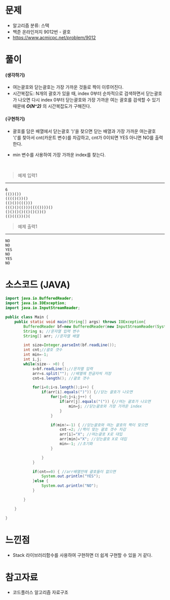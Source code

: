 # 문제

- 알고리즘 분류: 스택
- 백준 온라인저지 9012번 - 괄호
- https://www.acmicpc.net/problem/9012

# 풀이

#### (생각하기)

- 여는괄호와 닫는괄호는 가장 가까운 것들로 짝이 이루어진다.
- 시간복잡도: N개의 괄호가 있을 때, index 0부터 순차적으로 검색하면서 닫는괄호가 나오면 다시 index 0부터 닫는괄호와 가장 가까운 여는 괄호를 검색할 수 있기 때문에 **_O(N^2)_** 의 시간복잡도가 구해진다.

#### (구현하기)

- 괄호를 담은 배열에서 닫는괄호 ')'을 찾으면 닫는 배열과 가장 가까운 여는괄호 '('를 찾아서 cnt(카운트 변수)를 차감하고, cnt가 0이되면 YES 아니면 NO를 출력한다.
- min 변수를 사용하여 가장 가까운 index를 찾는다.

  <br>

> 예제 입력1

---

    6
    (())())
    (((()())()
    (()())((()))
    ((()()(()))(((())))()
    ()()()()(()()())()
    (()((())()(

> 예제 출력1

---

    NO
    NO
    YES
    NO
    YES
    NO

# 소스코드 (JAVA)

```java
import java.io.BufferedReader;
import java.io.IOException;
import java.io.InputStreamReader;

public class Main {
	public static void main(String[] args) throws IOException{
		BufferedReader bf=new BufferedReader(new InputStreamReader(System.in)); //선언
		String s; //문자열 입력 변수
		String[] arr; //문자열 배열

		int size=Integer.parseInt(bf.readLine());
		int cnt;//괄호 갯수
		int min=-1;
		int i,j;
		while(size-- >0) {
			s=bf.readLine();//문자열 입력
			arr=s.split(""); //배열에 한글자씩 저장
			cnt=s.length(); //괄호 갯수

			for(i=0;i<s.length();i++) {
				if(arr[i].equals(")")) {//닫는 괄호가 나오면
					for(j=0;j<i;j++) {
						if(arr[j].equals("(")) {//여는 괄호가 나오면
							min=j; //닫는괄호와 가장 가까운 index
						}
					}

					if(min!=-1) { //닫는괄호와 여는 괄호의 짝이 맞으면
						cnt-=2; //짝이 맞는 괄호 갯수 차감
						arr[i]="X"; //여는괄호 X로 대입
						arr[min]="X"; //닫는괄호 X로 대입
						min=-1; //초기화
					}

				}
			}

			if(cnt==0) { //arr배열안에 괄호들이 없으면
				System.out.println("YES");
			}else {
				System.out.println("NO");
			}

		}

	}

}

```

# 느낀점

- Stack 라이브러리함수를 사용하여 구현하면 더 쉽게 구현할 수 있을 거 같다.

# 참고자료

- 코드플러스 알고리즘 자료구조
